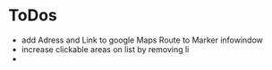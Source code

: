 # ToDos

- add Adress and Link to google Maps Route to Marker infowindow
- increase clickable areas on list by removing li
- 
